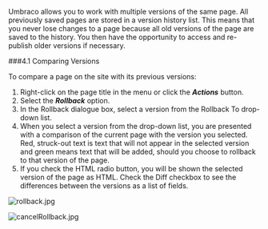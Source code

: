 Umbraco allows you to work with multiple versions of the same page.  All previously  saved pages are stored in a version  history list. This means that  you never lose changes to a page  because all old versions of the page  are saved to the history. You then  have the opportunity to access and re-publish  older versions if necessary.

###4.1 Comparing Versions

To compare a page  on the site with its previous  versions:

1.    Right-click on the page  title in the menu  or click the ***Actions*** button.
2.    Select  the ***Rollback*** option.
3.    In the Rollback dialogue  box, select a version  from the Rollback To drop-down list.
4. 	When you select a version  from the drop-down list, you are presented with a comparison of the current page  with the version  you selected. Red, struck-out text is text that  will not appear in the selected version  and green  means text that  will be added,  should  you choose to rollback to that  version  of the page.
5.    If you check  the HTML radio button,  you will be shown the selected version  of the page  as HTML. Check the Diff checkbox to see  the differences between the versions as a list of fields. 

![rollback.jpg](images/rollback.jpg)
   
![cancelRollback.jpg](images/cancelRollback.jpg)